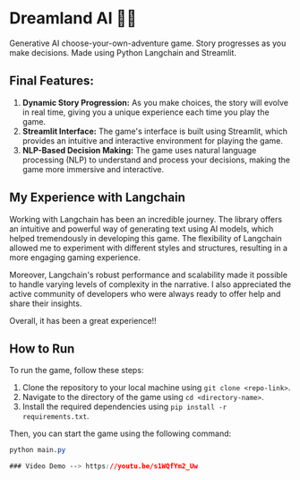 # Dreamland AI 🏰🌈
Generative AI choose-your-own-adventure game. Story progresses as you make decisions. Made using Python Langchain and Streamlit.

## Final Features:
1. **Dynamic Story Progression:** As you make choices, the story will evolve in real time, giving you a unique experience each time you play the game.
2. **Streamlit Interface:** The game's interface is built using Streamlit, which provides an intuitive and interactive environment for playing the game.
3. **NLP-Based Decision Making:** The game uses natural language processing (NLP) to understand and process your decisions, making the game more immersive and interactive.

## My Experience with Langchain
Working with Langchain has been an incredible journey. The library offers an intuitive and powerful way of generating text using AI models, which helped tremendously in developing this game. The flexibility of Langchain allowed me to experiment with different styles and structures, resulting in a more engaging gaming experience.

Moreover, Langchain's robust performance and scalability made it possible to handle varying levels of complexity in the narrative. I also appreciated the active community of developers who were always ready to offer help and share their insights.

Overall, it has been a great experience!!

## How to Run
To run the game, follow these steps:

1. Clone the repository to your local machine using `git clone <repo-link>`.
2. Navigate to the directory of the game using `cd <directory-name>`.
3. Install the required dependencies using `pip install -r requirements.txt`.

Then, you can start the game using the following command:

```css
python main.py

### Video Demo --> https://youtu.be/s1WQfYm2_Uw
